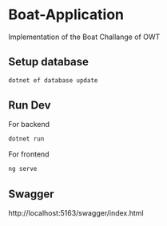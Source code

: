 # Boat-Application
Implementation of the Boat Challange of OWT

## Setup database
```bash
dotnet ef database update
```

## Run Dev

For backend
```bash
dotnet run
```

For frontend
```bash
ng serve
```

## Swagger
http://localhost:5163/swagger/index.html